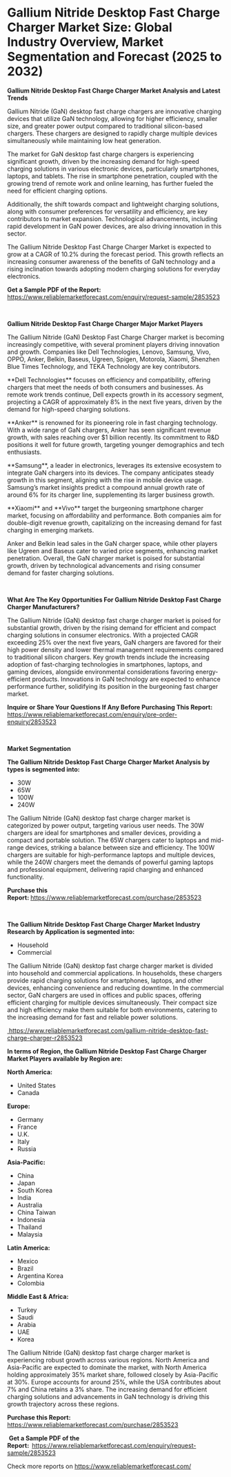 <p><h1>Gallium Nitride Desktop Fast Charge Charger Market Size: Global Industry Overview, Market Segmentation and Forecast (2025 to 2032)</h1></p><p><strong>Gallium Nitride Desktop Fast Charge Charger Market Analysis and Latest Trends</strong></p>
<p><p>Gallium Nitride (GaN) desktop fast charge chargers are innovative charging devices that utilize GaN technology, allowing for higher efficiency, smaller size, and greater power output compared to traditional silicon-based chargers. These chargers are designed to rapidly charge multiple devices simultaneously while maintaining low heat generation.</p><p>The market for GaN desktop fast charge chargers is experiencing significant growth, driven by the increasing demand for high-speed charging solutions in various electronic devices, particularly smartphones, laptops, and tablets. The rise in smartphone penetration, coupled with the growing trend of remote work and online learning, has further fueled the need for efficient charging options.</p><p>Additionally, the shift towards compact and lightweight charging solutions, along with consumer preferences for versatility and efficiency, are key contributors to market expansion. Technological advancements, including rapid development in GaN power devices, are also driving innovation in this sector.</p><p>The Gallium Nitride Desktop Fast Charge Charger Market is expected to grow at a CAGR of 10.2% during the forecast period. This growth reflects an increasing consumer awareness of the benefits of GaN technology and a rising inclination towards adopting modern charging solutions for everyday electronics.</p></p>
<p><strong>Get a Sample PDF of the Report:&nbsp;</strong> <a href="https://www.reliablemarketforecast.com/enquiry/request-sample/2853523?utm_campaign=2736&utm_medium=2&utm_source=Github&utm_content=ia&utm_term=12032025&utm_id=gallium-nitride-desktop-fast-charge-charger">https://www.reliablemarketforecast.com/enquiry/request-sample/2853523</a></p>
<p>&nbsp;</p>
<p><strong>Gallium Nitride Desktop Fast Charge Charger Major Market Players</strong></p>
<p><p>The Gallium Nitride (GaN) Desktop Fast Charge Charger market is becoming increasingly competitive, with several prominent players driving innovation and growth. Companies like Dell Technologies, Lenovo, Samsung, Vivo, OPPO, Anker, Belkin, Baseus, Ugreen, Spigen, Motorola, Xiaomi, Shenzhen Blue Times Technology, and TEKA Technology are key contributors.</p><p>**Dell Technologies** focuses on efficiency and compatibility, offering chargers that meet the needs of both consumers and businesses. As remote work trends continue, Dell expects growth in its accessory segment, projecting a CAGR of approximately 8% in the next five years, driven by the demand for high-speed charging solutions.</p><p>**Anker** is renowned for its pioneering role in fast charging technology. With a wide range of GaN chargers, Anker has seen significant revenue growth, with sales reaching over $1 billion recently. Its commitment to R&D positions it well for future growth, targeting younger demographics and tech enthusiasts.</p><p>**Samsung**, a leader in electronics, leverages its extensive ecosystem to integrate GaN chargers into its devices. The company anticipates steady growth in this segment, aligning with the rise in mobile device usage. Samsung’s market insights predict a compound annual growth rate of around 6% for its charger line, supplementing its larger business growth.</p><p>**Xiaomi** and **Vivo** target the burgeoning smartphone charger market, focusing on affordability and performance. Both companies aim for double-digit revenue growth, capitalizing on the increasing demand for fast charging in emerging markets.</p><p>Anker and Belkin lead sales in the GaN charger space, while other players like Ugreen and Baseus cater to varied price segments, enhancing market penetration. Overall, the GaN charger market is poised for substantial growth, driven by technological advancements and rising consumer demand for faster charging solutions.</p></p>
<p>&nbsp;</p>
<p><strong>What Are The Key Opportunities For Gallium Nitride Desktop Fast Charge Charger Manufacturers?</strong></p>
<p><p>The Gallium Nitride (GaN) desktop fast charge charger market is poised for substantial growth, driven by the rising demand for efficient and compact charging solutions in consumer electronics. With a projected CAGR exceeding 25% over the next five years, GaN chargers are favored for their high power density and lower thermal management requirements compared to traditional silicon chargers. Key growth trends include the increasing adoption of fast-charging technologies in smartphones, laptops, and gaming devices, alongside environmental considerations favoring energy-efficient products. Innovations in GaN technology are expected to enhance performance further, solidifying its position in the burgeoning fast charger market.</p></p>
<p><strong>Inquire or Share Your Questions If Any Before Purchasing This Report:</strong> <a href="https://www.reliablemarketforecast.com/enquiry/pre-order-enquiry/2853523?utm_campaign=2736&utm_medium=2&utm_source=Github&utm_content=ia&utm_term=12032025&utm_id=gallium-nitride-desktop-fast-charge-charger">https://www.reliablemarketforecast.com/enquiry/pre-order-enquiry/2853523</a></p>
<p>&nbsp;</p>
<p><strong>Market Segmentation</strong></p>
<p><strong>The Gallium Nitride Desktop Fast Charge Charger Market Analysis by types is segmented into:</strong></p>
<p><ul><li>30W</li><li>65W</li><li>100W</li><li>240W</li></ul></p>
<p><p>The Gallium Nitride (GaN) desktop fast charge charger market is categorized by power output, targeting various user needs. The 30W chargers are ideal for smartphones and smaller devices, providing a compact and portable solution. The 65W chargers cater to laptops and mid-range devices, striking a balance between size and efficiency. The 100W chargers are suitable for high-performance laptops and multiple devices, while the 240W chargers meet the demands of powerful gaming laptops and professional equipment, delivering rapid charging and enhanced functionality.</p></p>
<p><strong>Purchase this Report:&nbsp;</strong><a href="https://www.reliablemarketforecast.com/purchase/2853523?utm_campaign=2736&utm_medium=2&utm_source=Github&utm_content=ia&utm_term=12032025&utm_id=gallium-nitride-desktop-fast-charge-charger">https://www.reliablemarketforecast.com/purchase/2853523</a></p>
<p>&nbsp;</p>
<p><strong>The Gallium Nitride Desktop Fast Charge Charger Market Industry Research by Application is segmented into:</strong></p>
<p><ul><li>Household</li><li>Commercial</li></ul></p>
<p><p>The Gallium Nitride (GaN) desktop fast charge charger market is divided into household and commercial applications. In households, these chargers provide rapid charging solutions for smartphones, laptops, and other devices, enhancing convenience and reducing downtime. In the commercial sector, GaN chargers are used in offices and public spaces, offering efficient charging for multiple devices simultaneously. Their compact size and high efficiency make them suitable for both environments, catering to the increasing demand for fast and reliable power solutions.</p></p>
<p><a href="https://www.reliablemarketforecast.com/gallium-nitride-desktop-fast-charge-charger-r2853523?utm_campaign=2736&utm_medium=2&utm_source=Github&utm_content=ia&utm_term=12032025&utm_id=gallium-nitride-desktop-fast-charge-charger">&nbsp;https://www.reliablemarketforecast.com/gallium-nitride-desktop-fast-charge-charger-r2853523</a></p>
<p><strong>In terms of Region, the Gallium Nitride Desktop Fast Charge Charger Market Players available by Region are:</strong></p>
<p>
    <p> <strong> North America: </strong>
        <ul>
            <li>United States</li>
            <li>Canada</li>
        </ul>
        </p> 
    <p> <strong> Europe: </strong>
        <ul>
            <li>Germany</li>
            <li>France</li>
            <li>U.K.</li>
            <li>Italy</li>
            <li>Russia</li>
        </ul>
        </p> 
    <p> <strong> Asia-Pacific: </strong>
        <ul>
            <li>China</li>
            <li>Japan</li>
            <li>South Korea</li>
            <li>India</li>
            <li>Australia</li>
            <li>China Taiwan</li>
            <li>Indonesia</li>
            <li>Thailand</li>
            <li>Malaysia</li>
        </ul>
        </p> 
    <p> <strong> Latin America: </strong>
        <ul>
            <li>Mexico</li>
            <li>Brazil</li>
            <li>Argentina Korea</li>
            <li>Colombia</li>
        </ul>
        </p> 
    <p> <strong> Middle East & Africa: </strong>
        <ul>
            <li>Turkey</li>
            <li>Saudi</li>
            <li>Arabia</li>
            <li>UAE</li>
            <li>Korea</li>
        </ul>
    </p>
    </p>
<p><p>The Gallium Nitride (GaN) desktop fast charge charger market is experiencing robust growth across various regions. North America and Asia-Pacific are expected to dominate the market, with North America holding approximately 35% market share, followed closely by Asia-Pacific at 30%. Europe accounts for around 25%, while the USA contributes about 7% and China retains a 3% share. The increasing demand for efficient charging solutions and advancements in GaN technology is driving this growth trajectory across these regions.</p></p>
<p><strong>Purchase this Report: </strong><a href="https://www.reliablemarketforecast.com/purchase/2853523?utm_campaign=2736&utm_medium=2&utm_source=Github&utm_content=ia&utm_term=12032025&utm_id=gallium-nitride-desktop-fast-charge-charger">https://www.reliablemarketforecast.com/purchase/2853523</a></p>
<p>&nbsp;<strong>Get a Sample PDF of the Report:&nbsp;&nbsp;</strong><a href="https://www.reliablemarketforecast.com/enquiry/request-sample/2853523?utm_campaign=2736&utm_medium=2&utm_source=Github&utm_content=ia&utm_term=12032025&utm_id=gallium-nitride-desktop-fast-charge-charger">https://www.reliablemarketforecast.com/enquiry/request-sample/2853523</a></p>
<p><strong></strong></p>
<p>Check more reports on <a href="https://www.reliablemarketforecast.com/?utm_campaign=2736&utm_medium=2&utm_source=Github&utm_content=ia&utm_term=12032025&utm_id=gallium-nitride-desktop-fast-charge-charger">https://www.reliablemarketforecast.com/</a></p>